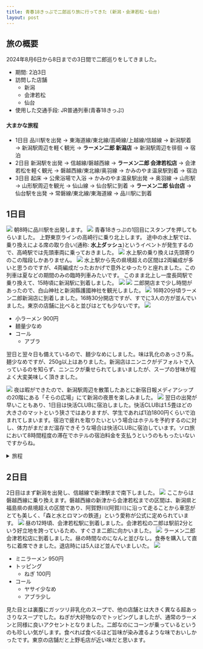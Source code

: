 ```yaml
---
title: 青春18きっぷで二郎巡り旅に行ってきた (新潟・会津若松・仙台)
layout: post
---
```


## 旅の概要

2024年8月6日から8日までの3日間で二郎巡りをしてきました。
- 期間: 2泊3日
- 訪問した店舗
  - 新潟
  - 会津若松
  - 仙台
- 使用した交通手段: JR普通列車(青春18きっぷ)

#### 大まかな旅程
- 1日目
品川駅を出発 → 東海道線/東北線/高崎線/上越線/信越線 → 新潟駅着 → 新潟駅周辺を軽く観光 → <b>ラーメン二郎 新潟店</b> → 新潟駅周辺を徘徊 → 宿泊
- 2日目
新潟駅を出発 → 信越線/磐越西線 → <b>ラーメン二郎 会津若松店</b> → 会津若松を軽く観光 → 磐越西線/東北線/奥羽線 → かみのやま温泉駅到着 → 宿泊
- 3日目
起床 → 公衆浴場で入浴 → かみのやま温泉駅出発 → 奥羽線 → 山形駅 → 山形駅周辺を観光 → 仙山線 → 仙台駅に到着 → <b>ラーメン二郎 仙台店</b> → 仙台駅を出発 → 常磐線/東北線/東海道線 → 品川駅に到着

## 1日目
![](https://m1ffyz.github.io/m1ffyz/img/posts/2024-08-22-trip/0_IMG_2503.jpg)
朝8時に品川駅を出発します。
![](https://m1ffyz.github.io/m1ffyz/img/posts/2024-08-22-trip/1_IMG_2506.jpg)
青春18きっぷの1回目にスタンプを押してもらいました。
上野東京ラインの高崎行に乗り北上します。
途中の水上駅では、乗り換えによる席の取り合い(通称: <b>水上ダッシュ</b>)というイベントが発生するので、高崎駅では先頭車両に乗っておきました。
![](https://m1ffyz.github.io/m1ffyz/img/posts/2024-08-22-trip/5_IMG_2516.jpg)
水上駅の乗り換えは先頭寄りのこの階段しかありません。
![](https://m1ffyz.github.io/m1ffyz/img/posts/2024-08-22-trip/6_IMG_2517.jpg)
水上駅から先の県境超えの区間は2両編成が多いと思うのですが、4両編成だったおかげで意外とゆったりと座れました。この列車は夏などの期間のみの臨時列車みたいです。
このまま北上し一度長岡駅で乗り換えて、15時頃に新潟駅に到着しました。
![](https://m1ffyz.github.io/m1ffyz/img/posts/2024-08-22-trip/8_IMG_2529.jpg)
![](https://m1ffyz.github.io/m1ffyz/img/posts/2024-08-22-trip/9_IMG_2533.jpg)
二郎開店まで少し時間があったので、白山神社と新潟縣護國神社を観光しました。
![](https://m1ffyz.github.io/m1ffyz/img/posts/2024-08-22-trip/0_IMG_2540.jpg)
16時20分頃ラーメン二郎新潟店に到着しました。16時30分開店ですが、すでに3人の方が並んでいました。東京の店舗に比べると並びはとても少ないです。
![](https://m1ffyz.github.io/m1ffyz/img/posts/2024-08-22-trip/1_IMG_2541.jpg)

- 小ラーメン 900円
- 麺量少なめ
- コール
  - アブラ

翌日と翌々日も備えているので、麺少なめにしました。味は乳化のあっさり系。麺少なめですが、250g以上はありました。新潟店はニンニクがデフォルトで入っているのを知らず、ニンニクが乗せられてしまいましたが、スープの甘味が程よく大変美味しく頂きました。

![](https://m1ffyz.github.io/m1ffyz/img/posts/2024-08-22-trip/4_IMG_2553.jpg)
夜は暇ができたので、新潟駅周辺を散策したあとに新宿日報メディアシップの20階にある「そらの広場」にて新潟の夜景を楽しみました。
![](https://m1ffyz.github.io/m1ffyz/img/posts/2024-08-22-trip/5_IMG_2557.jpg)
翌日の出発が早いこともあり、1日目は快活CLUBに宿泊しました。快活CLUBは1.5畳ほどの大きさのマットという狭さではありますが、学生であれば1泊1800円くらいで泊まれてしまいます。宿泊で疲れを取りたいという場合はホテルを予約するのに対し、体力がまだまだ温存できそうな場合は快活CLUBに宿泊しています。ソロ旅において8時間程度の滞在でホテルの宿泊料金を支払うというのももったいないですからね。

<details>
<summary>旅程</summary>
品川 0814 <br>
↓ 上野東京ライン 快速アーバン 高崎 <br>
1012 高崎 1024<br>
↓ 上越線 水上行<br>
1131 水上 1139<br>
↓ 上越線 長岡行<br>
1331 長岡 1339<br>
↓ 信越線 内野行<br>
1506 白山 <br>
↓ 徒歩 <br>
白山公園(白山神社) <br>
↓ 徒歩 <br>
新潟縣護國神社 <br>
↓ 徒歩 <br>
附属学校前停留所 1607 <br>
↓ 新潟交通 C20系統 <br>
1621 万代シテイ停留所 <br>
↓ 徒歩 <br>
ラーメン二郎 新潟店 <br>
↓ 徒歩 <br>
新潟駅 <br>
↓ 徒歩 <br>
新潟日報 メディアシップ <br>
↓ 徒歩 <br>
新潟日報メディアシップ停留所 2017 <br>
↓ 新潟交通 E25系統 <br>
2024 新潟駅 / 新潟 2041 <br>
↓ 越後線 内野行 <br>
2056 寺尾 <br>
↓ 徒歩
快活CLUB 新潟寺尾店

</details>


## 2日目
2日目はまず新潟を出発し、信越線で新津駅まで南下しました。
![](https://m1ffyz.github.io/m1ffyz/img/posts/2024-08-22-trip/6_IMG_2559.jpg)
ここからは磐越西線に乗り換えます。磐越西線の新津から会津若松までの区間は、新潟県と福島県の県境超えの区間であり、阿賀野川(阿賀川)に沿って走ることから車窓がとても美しく、「森と水とロマンの鉄道」という愛称が公式に定められています。
![](https://m1ffyz.github.io/m1ffyz/img/posts/2024-08-22-trip/7_IMG_2576.jpg)
昼の12時頃、会津若松駅に到着しました。会津若松の二郎は駅前2分という好立地を誇っているため、すぐさま二郎に向かいました。
![](https://m1ffyz.github.io/m1ffyz/img/posts/2024-08-22-trip/8_IMG_2569.jpg)
ラーメン二郎会津若松店に到着しました。昼の時間なのになんと並びなし。食券を購入して直ちに着席できました。退店時には5人ほど並んでいましいた。
![](https://m1ffyz.github.io/m1ffyz/img/posts/2024-08-22-trip/9_IMG_2570.jpg)
- ミニラーメン 950円
- トッピング
  - ねぎ 100円
- コール
  - ヤサイ少なめ
  - アブラ少し

見た目とは裏腹にガッツリ非乳化のスープで、他の店舗とは大きく異なる超あっさりなスープでした。ねぎが大好物なのでトッピングしましたが、通常のラーメンと同様に良いアクセントとなりました。二郎なのにコーンが乗っているというのも珍しい気がします。食べれば食べるほど旨味が染み渡るような味でおいしかったです。東京の店舗だと上野毛店が近い味だと思います。

